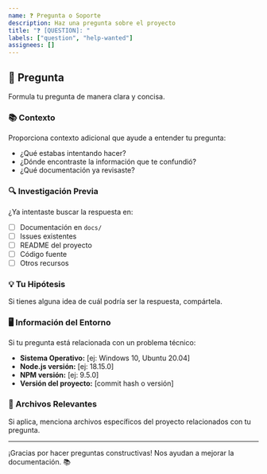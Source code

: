 ```yaml
---
name: ❓ Pregunta o Soporte
description: Haz una pregunta sobre el proyecto
title: "❓ [QUESTION]: "
labels: ["question", "help-wanted"]
assignees: []
---
```


## 🤔 Pregunta

Formula tu pregunta de manera clara y concisa.

### 📚 Contexto

Proporciona contexto adicional que ayude a entender tu pregunta:

- ¿Qué estabas intentando hacer?
- ¿Dónde encontraste la información que te confundió?
- ¿Qué documentación ya revisaste?

### 🔍 Investigación Previa

¿Ya intentaste buscar la respuesta en:

- [ ] Documentación en `docs/`
- [ ] Issues existentes
- [ ] README del proyecto
- [ ] Código fuente
- [ ] Otros recursos

### 💡 Tu Hipótesis

Si tienes alguna idea de cuál podría ser la respuesta, compártela.

### 🖥️ Información del Entorno

Si tu pregunta está relacionada con un problema técnico:

- **Sistema Operativo:** [ej: Windows 10, Ubuntu 20.04]
- **Node.js versión:** [ej: 18.15.0]
- **NPM versión:** [ej: 9.5.0]
- **Versión del proyecto:** [commit hash o versión]

### 📎 Archivos Relevantes

Si aplica, menciona archivos específicos del proyecto relacionados con tu pregunta.

---

¡Gracias por hacer preguntas constructivas! Nos ayudan a mejorar la documentación. 📚
